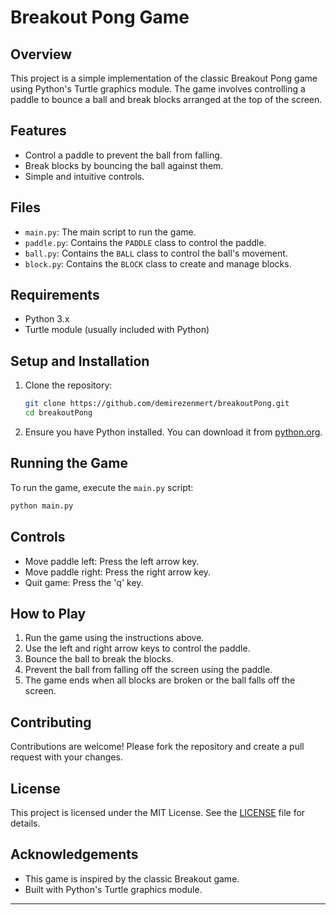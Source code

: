 
# Breakout Pong Game

## Overview

This project is a simple implementation of the classic Breakout Pong game using Python's Turtle graphics module. The game involves controlling a paddle to bounce a ball and break blocks arranged at the top of the screen.

## Features

- Control a paddle to prevent the ball from falling.
- Break blocks by bouncing the ball against them.
- Simple and intuitive controls.

## Files

- `main.py`: The main script to run the game.
- `paddle.py`: Contains the `PADDLE` class to control the paddle.
- `ball.py`: Contains the `BALL` class to control the ball's movement.
- `block.py`: Contains the `BLOCK` class to create and manage blocks.

## Requirements

- Python 3.x
- Turtle module (usually included with Python)

## Setup and Installation

1. Clone the repository:
    ```bash
    git clone https://github.com/demirezenmert/breakoutPong.git
    cd breakoutPong
    ```

2. Ensure you have Python installed. You can download it from [python.org](https://www.python.org/downloads/).

## Running the Game

To run the game, execute the `main.py` script:
```bash
python main.py
```

## Controls

- Move paddle left: Press the left arrow key.
- Move paddle right: Press the right arrow key.
- Quit game: Press the 'q' key.

## How to Play

1. Run the game using the instructions above.
2. Use the left and right arrow keys to control the paddle.
3. Bounce the ball to break the blocks.
4. Prevent the ball from falling off the screen using the paddle.
5. The game ends when all blocks are broken or the ball falls off the screen.

## Contributing

Contributions are welcome! Please fork the repository and create a pull request with your changes.

## License

This project is licensed under the MIT License. See the [LICENSE](LICENSE) file for details.

## Acknowledgements

- This game is inspired by the classic Breakout game.
- Built with Python's Turtle graphics module.

---

